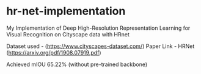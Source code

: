 # hr-net-implementation
My Implementation of Deep High-Resolution Representation Learning for Visual Recognition on Cityscape data with HRnet

Dataset used - (https://www.cityscapes-dataset.com/)
Paper Link - HRNet (https://arxiv.org/pdf/1908.07919.pdf)

Achieved mIOU 65.22% (without pre-trained backbone)

